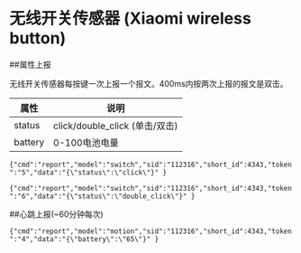 # 无线开关传感器 (Xiaomi wireless button)


##属性上报

无线开关传感器每按键一次上报一个报文。400ms内按两次上报的报文是双击。

| 属性 | 说明 |
| -- | -- |
| status | click/double_click    (单击/双击) |
| battery | 0-100电池电量 |

```{"cmd":"report","model":"switch","sid":"112316","short_id":4343,"token":"5","data":"{\"status\":\"click\"}" }```

```{"cmd":"report","model":"switch","sid":"112316","short_id":4343,"token":"6","data":"{\"status\":\"double_click\"}" }```

##心跳上报(~60分钟每次)

```{"cmd":"report","model":"motion","sid":"112316","short_id":4343,"token":"4","data":"{\"battery\":\"65\"}" }```



